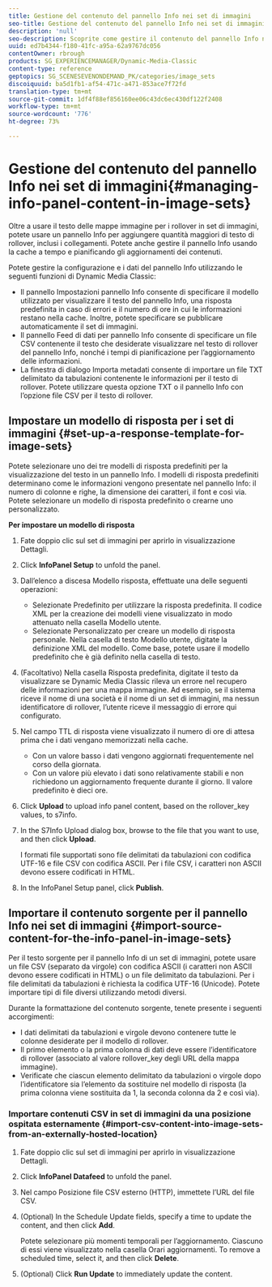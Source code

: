 ```yaml
---
title: Gestione del contenuto del pannello Info nei set di immagini
seo-title: Gestione del contenuto del pannello Info nei set di immagini
description: 'null'
seo-description: Scoprite come gestire il contenuto del pannello Info nei set di immagini.
uuid: ed7b4344-f180-41fc-a95a-62a9767dc056
contentOwner: rbrough
products: SG_EXPERIENCEMANAGER/Dynamic-Media-Classic
content-type: reference
geptopics: SG_SCENESEVENONDEMAND_PK/categories/image_sets
discoiquuid: ba5d1fb1-af54-471c-a471-853ace7f72fd
translation-type: tm+mt
source-git-commit: 1df4f88ef856160ee06c43dc6ec430df122f2408
workflow-type: tm+mt
source-wordcount: '776'
ht-degree: 73%

---
```



# Gestione del contenuto del pannello Info nei set di immagini{#managing-info-panel-content-in-image-sets}

Oltre a usare il testo delle mappe immagine per i rollover in set di immagini, potete usare un pannello Info per aggiungere quantità maggiori di testo di rollover, inclusi i collegamenti. Potete anche gestire il pannello Info usando la cache a tempo e pianificando gli aggiornamenti dei contenuti.

Potete gestire la configurazione e i dati del pannello Info utilizzando le seguenti funzioni di Dynamic Media Classic:

* Il pannello Impostazioni pannello Info consente di specificare il modello utilizzato per visualizzare il testo del pannello Info, una risposta predefinita in caso di errori e il numero di ore in cui le informazioni restano nella cache. Inoltre, potete specificare se pubblicare automaticamente il set di immagini.
* Il pannello Feed di dati per pannello Info consente di specificare un file CSV contenente il testo che desiderate visualizzare nel testo di rollover del pannello Info, nonché i tempi di pianificazione per l’aggiornamento delle informazioni.
* La finestra di dialogo Importa metadati consente di importare un file TXT delimitato da tabulazioni contenente le informazioni per il testo di rollover. Potete utilizzare questa opzione TXT o il pannello Info con l’opzione file CSV per il testo di rollover.

## Impostare un modello di risposta per i set di immagini {#set-up-a-response-template-for-image-sets}

Potete selezionare uno dei tre modelli di risposta predefiniti per la visualizzazione del testo in un pannello Info. I modelli di risposta predefiniti determinano come le informazioni vengono presentate nel pannello Info: il numero di colonne e righe, la dimensione dei caratteri, il font e così via. Potete selezionare un modello di risposta predefinito o crearne uno personalizzato.

**Per impostare un modello di risposta**

1. Fate doppio clic sul set di immagini per aprirlo in visualizzazione Dettagli.
1. Click **InfoPanel Setup** to unfold the panel.
1. Dall’elenco a discesa Modello risposta, effettuate una delle seguenti operazioni:

   * Selezionate Predefinito per utilizzare la risposta predefinita. Il codice XML per la creazione dei modelli viene visualizzato in modo attenuato nella casella Modello utente.
   * Selezionate Personalizzato per creare un modello di risposta personale. Nella casella di testo Modello utente, digitate la definizione XML del modello. Come base, potete usare il modello predefinito che è già definito nella casella di testo.

1. (Facoltativo) Nella casella Risposta predefinita, digitate il testo da visualizzare se Dynamic Media Classic rileva un errore nel recupero delle informazioni per una mappa immagine. Ad esempio, se il sistema riceve il nome di una società e il nome di un set di immagini, ma nessun identificatore di rollover, l’utente riceve il messaggio di errore qui configurato.
1. Nel campo TTL di risposta viene visualizzato il numero di ore di attesa prima che i dati vengano memorizzati nella cache.

   * Con un valore basso i dati vengono aggiornati frequentemente nel corso della giornata.
   * Con un valore più elevato i dati sono relativamente stabili e non richiedono un aggiornamento frequente durante il giorno. Il valore predefinito è dieci ore.

1. Click **Upload** to upload info panel content, based on the rollover_key values, to s7info.
1. In the S7Info Upload dialog box, browse to the file that you want to use, and then click **Upload**.

   I formati file supportati sono file delimitati da tabulazioni con codifica UTF-16 e file CSV con codifica ASCII. Per i file CSV, i caratteri non ASCII devono essere codificati in HTML.

1. In the InfoPanel Setup panel, click **Publish**.

## Importare il contenuto sorgente per il pannello Info nei set di immagini {#import-source-content-for-the-info-panel-in-image-sets}

Per il testo sorgente per il pannello Info di un set di immagini, potete usare un file CSV (separato da virgole) con codifica ASCII (i caratteri non ASCII devono essere codificati in HTML) o un file delimitato da tabulazioni. Per i file delimitati da tabulazioni è richiesta la codifica UTF-16 (Unicode). Potete importare tipi di file diversi utilizzando metodi diversi.

Durante la formattazione del contenuto sorgente, tenete presente i seguenti accorgimenti:

* I dati delimitati da tabulazioni e virgole devono contenere tutte le colonne desiderate per il modello di rollover.
* Il primo elemento o la prima colonna di dati deve essere l’identificatore di rollover (associato al valore rollover_key degli URL della mappa immagine).
* Verificate che ciascun elemento delimitato da tabulazioni o virgole dopo l’identificatore sia l’elemento da sostituire nel modello di risposta (la prima colonna viene sostituita da $1$, la seconda colonna da $2$ e così via).

### Importare contenuti CSV in set di immagini da una posizione ospitata esternamente {#import-csv-content-into-image-sets-from-an-externally-hosted-location}

1. Fate doppio clic sul set di immagini per aprirlo in visualizzazione Dettagli.
1. Click **InfoPanel Datafeed** to unfold the panel.
1. Nel campo Posizione file CSV esterno (HTTP), immettete l’URL del file CSV.
1. (Optional) In the Schedule Update fields, specify a time to update the content, and then click **Add**.

   Potete selezionare più momenti temporali per l’aggiornamento. Ciascuno di essi viene visualizzato nella casella Orari aggiornamenti. To remove a scheduled time, select it, and then click **Delete**.

1. (Optional) Click **Run Update** to immediately update the content.

